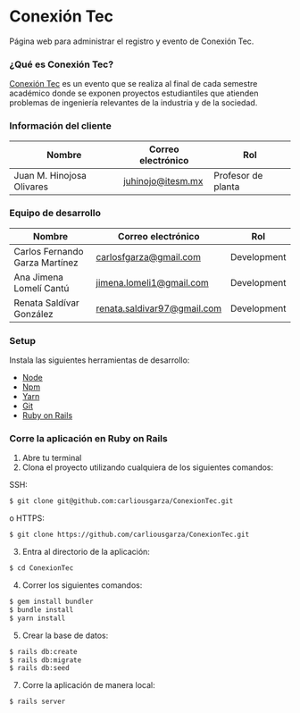 # Conexión Tec
Página web para administrar el registro y evento de Conexión Tec.

### ¿Qué es Conexión Tec?
[Conexión Tec](https://conexiontec.mty.itesm.mx/) es un evento que se realiza al final de cada semestre académico donde se exponen proyectos estudiantiles que atienden problemas de ingeniería relevantes de la industria y de la sociedad.

### Información del cliente
| Nombre                    | Correo electrónico| Rol                |
| ------------------------- | ----------------- | ------------------ |
| Juan M. Hinojosa Olivares | juhinojo@itesm.mx | Profesor de planta |

### Equipo de desarrollo
| Nombre                         | Correo electrónico          | Rol         |
| ------------------------------ | --------------------------- | ----------- |
| Carlos Fernando Garza Martínez | carlosfgarza@gmail.com      | Development |
| Ana Jimena Lomelí Cantú        | jimena.lomeli1@gmail.com    | Development |
| Renata Saldívar González       | renata.saldivar97@gmail.com | Development |

### Setup
Instala las siguientes herramientas de desarrollo:
- [Node](https://nodejs.org/es/download/)
- [Npm](https://www.npmjs.com/get-npm)
- [Yarn](https://classic.yarnpkg.com/en/docs/install/#mac-stable)
- [Git](https://git-scm.com/downloads)
- [Ruby on Rails](https://guides.rubyonrails.org/v6.0/getting_started.html)

### Corre la aplicación en Ruby on Rails
1. Abre tu terminal
2. Clona el proyecto utilizando cualquiera de los siguientes comandos:

SSH:
```bash
$ git clone git@github.com:carliousgarza/ConexionTec.git
```
  
o HTTPS:
```bash
$ git clone https://github.com/carliousgarza/ConexionTec.git
```
3. Entra al directorio de la aplicación:
```bash
$ cd ConexionTec
```
4. Correr los siguientes comandos:
```bash
$ gem install bundler
$ bundle install
$ yarn install
```
5. Crear la base de datos:
```bash
$ rails db:create
$ rails db:migrate
$ rails db:seed
```
7. Corre la aplicación de manera local:
```bash
$ rails server
```
